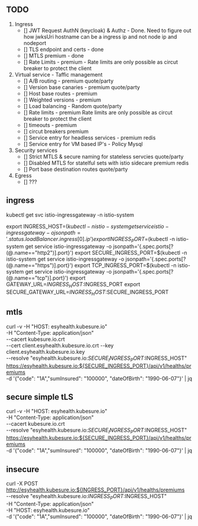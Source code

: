 ## TODO

1. Ingress
   - [] JWT Request AuthN (keycloak) & Authz  - Done. Need to figure out how jwksUri hostname can be a ingress ip and not node ip and nodeport  
   - [] TLS endpoint and certs - done
   - [] MTLS premium - done
   - [] Rate Limits - premium - Rate limits are only possible as circut breaker to protect the client
2. Virtual service - Taffic management 
   - [] A/B routing - premium quote/party 
   - [] Version base canaries - premium quote/party 
   - [] Host base routes - premium 
   - [] Weighted versions - premium
   - [] Load balancing - Random quote/party 
   - [] Rate limits - premium Rate limits are only possible as circut breaker to protect the client
   - [] timeouts - premium  
   - [] circut breakers premium 
   - [] Service entry for headless services - premium redis
   - [] Service entry for VM based IP's - Policy Mysql
3. Security services
   - [] Strict MTLS & secure naming for stateless servcies quote/party 
   - [] Disabled MTLS for statelful sets with istio sidecare premium redis
   - [] Port base destination routes quote/party
4. Egress
   - [] ???         

## ingress

kubectl get svc istio-ingressgateway -n istio-system

export INGRESS_HOST=$(kubectl -n istio-system get service istio-ingressgateway -o jsonpath='{.status.loadBalancer.ingress[0].ip}')
export INGRESS_PORT=$(kubectl -n istio-system get service istio-ingressgateway -o jsonpath='{.spec.ports[?(@.name=="http2")].port}')
export SECURE_INGRESS_PORT=$(kubectl -n istio-system get service istio-ingressgateway -o jsonpath='{.spec.ports[?(@.name=="https")].port}')
export TCP_INGRESS_PORT=$(kubectl -n istio-system get service istio-ingressgateway -o jsonpath='{.spec.ports[?(@.name=="tcp")].port}')
export GATEWAY_URL=$INGRESS_HOST:$INGRESS_PORT
export SECURE_GATEWAY_URL=$INGRESS_HOST:$SECURE_INGRESS_PORT


## mtls

curl -v -H "HOST: esyhealth.kubesure.io" \
-H "Content-Type: application/json" \
--cacert kubesure.io.crt \
--cert client.esyhealth.kubesure.io.crt --key client.esyhealth.kubesure.io.key \
--resolve "esyhealth.kubesure.io:$SECURE_INGRESS_PORT:$INGRESS_HOST" \
https://esyhealth.kubesure.io:${SECURE_INGRESS_PORT}/api/v1/healths/premiums \
-d '{"code": "1A","sumInsured": "100000", "dateOfBirth": "1990-06-07"}' | jq

## secure simple tLS

curl -v -H "HOST: esyhealth.kubesure.io" \
-H "Content-Type: application/json" \
--cacert kubesure.io.crt \
--resolve "esyhealth.kubesure.io:$SECURE_INGRESS_PORT:$INGRESS_HOST" \
https://esyhealth.kubesure.io:${SECURE_INGRESS_PORT}/api/v1/healths/premiums \
-d '{"code": "1A","sumInsured": "100000", "dateOfBirth": "1990-06-07"}' | jq

## insecure

curl -X POST http://esyhealth.kubesure.io:${INGRESS_PORT}/api/v1/healths/premiums \
--resolve "esyhealth.kubesure.io:$INGRESS_PORT:$INGRESS_HOST" \
-H "Content-Type: application/json" \
-H "HOST: esyhealth.kubesure.io" \
-d '{"code": "1A","sumInsured": "100000", "dateOfBirth": "1990-06-07"}' | jq
